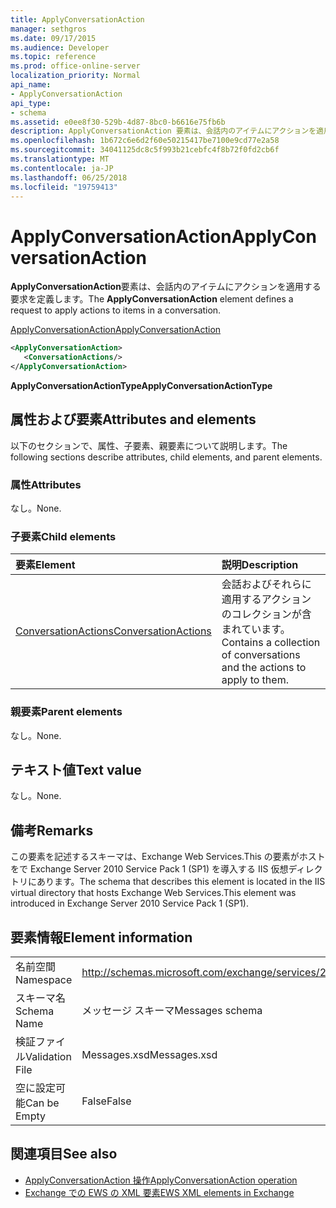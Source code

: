 ```yaml
---
title: ApplyConversationAction
manager: sethgros
ms.date: 09/17/2015
ms.audience: Developer
ms.topic: reference
ms.prod: office-online-server
localization_priority: Normal
api_name:
- ApplyConversationAction
api_type:
- schema
ms.assetid: e0ee8f30-529b-4d87-8bc0-b6616e75fb6b
description: ApplyConversationAction 要素は、会話内のアイテムにアクションを適用する要求を定義します。
ms.openlocfilehash: 1b672c6e6d2f60e50215417be7100e9cd77e2a58
ms.sourcegitcommit: 34041125dc8c5f993b21cebfc4f8b72f0fd2cb6f
ms.translationtype: MT
ms.contentlocale: ja-JP
ms.lasthandoff: 06/25/2018
ms.locfileid: "19759413"
---
```

# <a name="applyconversationaction"></a><span data-ttu-id="d5e4a-103">ApplyConversationAction</span><span class="sxs-lookup"><span data-stu-id="d5e4a-103">ApplyConversationAction</span></span>

<span data-ttu-id="d5e4a-104">**ApplyConversationAction**要素は、会話内のアイテムにアクションを適用する要求を定義します。</span><span class="sxs-lookup"><span data-stu-id="d5e4a-104">The **ApplyConversationAction** element defines a request to apply actions to items in a conversation.</span></span> 
  
[<span data-ttu-id="d5e4a-105">ApplyConversationAction</span><span class="sxs-lookup"><span data-stu-id="d5e4a-105">ApplyConversationAction</span></span>](applyconversationaction.md)
  
```XML
<ApplyConversationAction>
   <ConversationActions/>
</ApplyConversationAction>
```

 <span data-ttu-id="d5e4a-106">**ApplyConversationActionType**</span><span class="sxs-lookup"><span data-stu-id="d5e4a-106">**ApplyConversationActionType**</span></span>
## <a name="attributes-and-elements"></a><span data-ttu-id="d5e4a-107">属性および要素</span><span class="sxs-lookup"><span data-stu-id="d5e4a-107">Attributes and elements</span></span>

<span data-ttu-id="d5e4a-108">以下のセクションで、属性、子要素、親要素について説明します。</span><span class="sxs-lookup"><span data-stu-id="d5e4a-108">The following sections describe attributes, child elements, and parent elements.</span></span>
  
### <a name="attributes"></a><span data-ttu-id="d5e4a-109">属性</span><span class="sxs-lookup"><span data-stu-id="d5e4a-109">Attributes</span></span>

<span data-ttu-id="d5e4a-110">なし。</span><span class="sxs-lookup"><span data-stu-id="d5e4a-110">None.</span></span>
  
### <a name="child-elements"></a><span data-ttu-id="d5e4a-111">子要素</span><span class="sxs-lookup"><span data-stu-id="d5e4a-111">Child elements</span></span>

|<span data-ttu-id="d5e4a-112">**要素**</span><span class="sxs-lookup"><span data-stu-id="d5e4a-112">**Element**</span></span>|<span data-ttu-id="d5e4a-113">**説明**</span><span class="sxs-lookup"><span data-stu-id="d5e4a-113">**Description**</span></span>|
|:-----|:-----|
|[<span data-ttu-id="d5e4a-114">ConversationActions</span><span class="sxs-lookup"><span data-stu-id="d5e4a-114">ConversationActions</span></span>](conversationactions.md) <br/> |<span data-ttu-id="d5e4a-115">会話およびそれらに適用するアクションのコレクションが含まれています。</span><span class="sxs-lookup"><span data-stu-id="d5e4a-115">Contains a collection of conversations and the actions to apply to them.</span></span>  <br/> |
   
### <a name="parent-elements"></a><span data-ttu-id="d5e4a-116">親要素</span><span class="sxs-lookup"><span data-stu-id="d5e4a-116">Parent elements</span></span>

<span data-ttu-id="d5e4a-117">なし。</span><span class="sxs-lookup"><span data-stu-id="d5e4a-117">None.</span></span>
  
## <a name="text-value"></a><span data-ttu-id="d5e4a-118">テキスト値</span><span class="sxs-lookup"><span data-stu-id="d5e4a-118">Text value</span></span>

<span data-ttu-id="d5e4a-119">なし。</span><span class="sxs-lookup"><span data-stu-id="d5e4a-119">None.</span></span>
  
## <a name="remarks"></a><span data-ttu-id="d5e4a-120">備考</span><span class="sxs-lookup"><span data-stu-id="d5e4a-120">Remarks</span></span>

<span data-ttu-id="d5e4a-121">この要素を記述するスキーマは、Exchange Web Services.This の要素がホストをで Exchange Server 2010 Service Pack 1 (SP1) を導入する IIS 仮想ディレクトリにあります。</span><span class="sxs-lookup"><span data-stu-id="d5e4a-121">The schema that describes this element is located in the IIS virtual directory that hosts Exchange Web Services.This element was introduced in Exchange Server 2010 Service Pack 1 (SP1).</span></span>
  
## <a name="element-information"></a><span data-ttu-id="d5e4a-122">要素情報</span><span class="sxs-lookup"><span data-stu-id="d5e4a-122">Element information</span></span>

|||
|:-----|:-----|
|<span data-ttu-id="d5e4a-123">名前空間</span><span class="sxs-lookup"><span data-stu-id="d5e4a-123">Namespace</span></span>  <br/> |http://schemas.microsoft.com/exchange/services/2006/messages  <br/> |
|<span data-ttu-id="d5e4a-124">スキーマ名</span><span class="sxs-lookup"><span data-stu-id="d5e4a-124">Schema Name</span></span>  <br/> |<span data-ttu-id="d5e4a-125">メッセージ スキーマ</span><span class="sxs-lookup"><span data-stu-id="d5e4a-125">Messages schema</span></span>  <br/> |
|<span data-ttu-id="d5e4a-126">検証ファイル</span><span class="sxs-lookup"><span data-stu-id="d5e4a-126">Validation File</span></span>  <br/> |<span data-ttu-id="d5e4a-127">Messages.xsd</span><span class="sxs-lookup"><span data-stu-id="d5e4a-127">Messages.xsd</span></span>  <br/> |
|<span data-ttu-id="d5e4a-128">空に設定可能</span><span class="sxs-lookup"><span data-stu-id="d5e4a-128">Can be Empty</span></span>  <br/> |<span data-ttu-id="d5e4a-129">False</span><span class="sxs-lookup"><span data-stu-id="d5e4a-129">False</span></span>  <br/> |
   
## <a name="see-also"></a><span data-ttu-id="d5e4a-130">関連項目</span><span class="sxs-lookup"><span data-stu-id="d5e4a-130">See also</span></span>

- [<span data-ttu-id="d5e4a-131">ApplyConversationAction 操作</span><span class="sxs-lookup"><span data-stu-id="d5e4a-131">ApplyConversationAction operation</span></span>](applyconversationaction-operation.md)
- [<span data-ttu-id="d5e4a-132">Exchange での EWS の XML 要素</span><span class="sxs-lookup"><span data-stu-id="d5e4a-132">EWS XML elements in Exchange</span></span>](ews-xml-elements-in-exchange.md)

